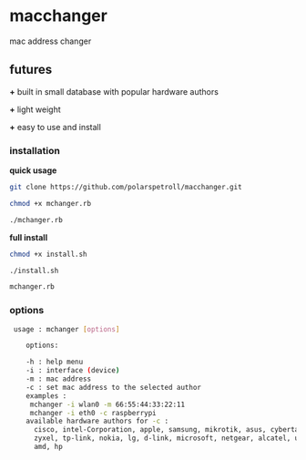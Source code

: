 # macchanger
mac address changer

## futures
**+** built in small database with popular hardware authors

**+** light weight 

**+** easy to use and install


### installation 

**quick usage**


```bash
git clone https://github.com/polarspetroll/macchanger.git

chmod +x mchanger.rb

./mchanger.rb
```

**full install**

```bash
chmod +x install.sh

./install.sh

mchanger.rb
```

### options

```bash
 usage : mchanger [options]

    options:

    -h : help menu
    -i : interface (device)
    -m : mac address
    -c : set mac address to the selected author
    examples :
     mchanger -i wlan0 -m 66:55:44:33:22:11
     mchanger -i eth0 -c raspberrypi
    available hardware authors for -c :
      cisco, intel-Corporation, apple, samsung, mikrotik, asus, cybertan, raspberrypi, tenda
      zyxel, tp-link, nokia, lg, d-link, microsoft, netgear, alcatel, ubiquiti, ibm, google
      amd, hp
```


